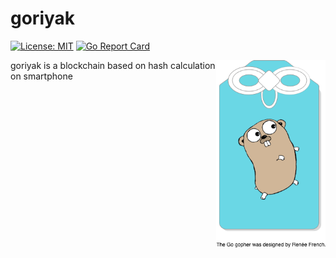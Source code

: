 # goriyak

[![License: MIT](https://img.shields.io/badge/License-MIT-yellow.svg)](https://opensource.org/licenses/MIT) [![Go Report Card](https://goreportcard.com/badge/github.com/gericass/goriyak)](https://goreportcard.com/report/github.com/gericass/goriyak)

<img height="300px" src="https://github.com/gericass/goriyak/blob/img/img/goriyak.png"
 alt="Iroha logo" title="goriyak" align="right" />

goriyak is a blockchain based on hash calculation on smartphone